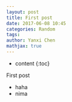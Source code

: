 ```yaml
---
layout: post
title: First post
date: 2017-06-08 10:45
categories: Random
tags:
author: Yanxi Chen
mathjax: true
---
```


* content
{:toc}

First post
* haha
* nima

<!--more-->
